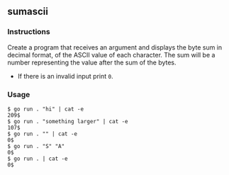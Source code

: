 ## sumascii

### Instructions

Create a program that receives an argument and displays the byte sum in decimal format, of the ASCII value of each character. The sum will be a number representing the value after the sum of the bytes. 

- If there is an invalid input print `0`.

### Usage

```console
$ go run . "hi" | cat -e
209$
$ go run . "something larger" | cat -e
107$
$ go run . "" | cat -e
0$
$ go run . "S" "A"
0$
$ go run . | cat -e
0$
```
